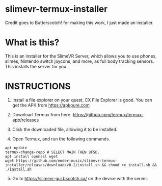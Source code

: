 # slimevr-termux-installer

Credit goes to Butterscotch! for making this work, I just made an installer.

# What is this?
This is an installer for the SlimeVR Server, which allows you to use phones, slimes, Nintendo switch joycons, and more, as full body tracking sensors. This installs the server for you.

# INSTRUCTIONS
1. Install a file explorer on your quest, CX File Explorer is good. You can get the APK from https://apkpure.com

2. Download Termux from here: https://github.com/termux/termux-app/releases

3. Click the downloaded file, allowing it to be installed.

4. Open Termux, and run the following commands.
```
apt update
termux-change-repo # SELECT MAIN THEN BFSD.
apt install openssl wget
wget https://github.com/ender-music/slimevr-termux-installer/releases/download/v0.2/install.sh && chmod +x install.sh && ./install.sh
```
5. Go to https://slimevr-gui.bscotch.ca/ on the device with the server.
